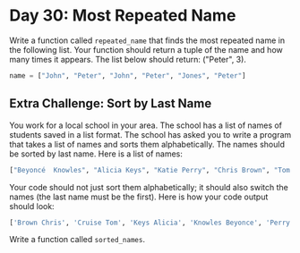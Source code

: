 # Day 30: Most Repeated Name  

Write a function called `repeated_name` that finds the most
repeated name in the following list. Your function should return a
tuple of the name and how many times it appears. The list below
should return: ("Peter", 3).

```python
name = ["John", "Peter", "John", "Peter", "Jones", "Peter"]
```

## Extra Challenge: Sort by Last Name  

You work for a local school in your area. The school has a list of
names of students saved in a list format. The school has asked you
to write a program that takes a list of names and sorts them
alphabetically. The names should be sorted by last name. Here is
a list of names:  

```python
["Beyoncé  Knowles", "Alicia Keys", "Katie Perry", "Chris Brown", "Tom Cruise"]
```

Your code should not just sort them alphabetically; it should also
switch the names (the last name must be the first). Here is how
your code output should look:  

```python
['Brown Chris', 'Cruise Tom', 'Keys Alicia', 'Knowles Beyonce', 'Perry Katie']
```

Write a function called `sorted_names`.

